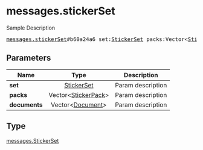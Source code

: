 # messages.stickerSet

Sample Description

<pre>
<a href="../constructor/messages.stickerSet.md">messages.stickerSet</a>#b60a24a6 set:<a href="../type/StickerSet.md">StickerSet</a> packs:Vector&lt;<a href="../type/StickerPack.md">StickerPack</a>&gt; documents:Vector&lt;<a href="../type/Document.md">Document</a>&gt; = <a href="../type/messages.StickerSet.md">messages.StickerSet</a>;</pre>
## Parameters

| Name | Type | Description |
|------|:----:|-------------|
| **set** | <a href="../type/StickerSet.md">StickerSet</a> | Param description |
| **packs** | Vector&lt;<a href="../type/StickerPack.md">StickerPack</a>&gt; | Param description |
| **documents** | Vector&lt;<a href="../type/Document.md">Document</a>&gt; | Param description |

## Type

<a href="../type/messages.StickerSet.md">messages.StickerSet</a>
